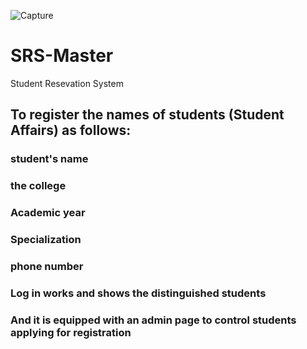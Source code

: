 ![Capture](https://user-images.githubusercontent.com/32281997/124857973-81814100-dfad-11eb-8176-18cbe2f92a9c.JPG)
# SRS-Master
Student Resevation System
## To register the names of students (Student Affairs) as follows:
### student's name
### the college
### Academic year
### Specialization
### phone number
### Log in works and shows the distinguished students
### And it is equipped with an admin page to control students applying for registration
